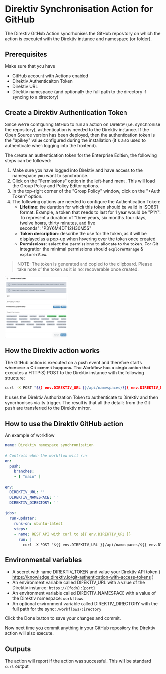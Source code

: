 # Direktiv Synchronisation Action for GitHub

The Direktiv GitHub Action syncrhonises the GitHub repository on which the action is executed with the Direktiv instance and namespace (or folder).

## Prerequisites

Make sure that you have

* GitHub account with Actions enabled
* Direktiv Authenticaiton Token
* Direktiv URL
* Direktiv namespace (and optionally the full path to the directory if syncing to a directory)

## Create a Direktiv Authentication Token

Since we're configuring GitHub to run an action on Direktiv (i.e. synchronise the repository), authentication is needed to the Direktiv instance. If the Open Source version has been deployed, then the authentication token is the "apikey" value configured during the installation (it's also used to authenticate when logging into the frontend).

The create an authentication token for the Enterprise Edition, the following steps can be followed:

1. Make sure you have logged into Direktiv and have access to the namespace you want to synchronise. 
2. Click on the "Permissions" option in the left-hand menu. This will load the Group Policy and Policy Editor options. 
3. In the top-right corner of the "Group Policy" window, click on the "+Auth Token" option. 
4. The following options are needed to configure the Authentication Token:
    * **Lifetime**: the duration for which this token should be valid in ISO861 format. Example, a token that needs to last for 1 year would be "P1Y". To represent a duration of "three years, six months, four days, twelve hours, thirty minutes, and five seconds": "P3Y6M4DT12H30M5S"
    * **Token description**: describe the use for the token, as it will be displayed as a pop-up when hovering over the token once created
    * **Permissions**: select the permissions to allocate to the token. For Git integration the minimal permissions should `explorerManage` & `explorerView`. 

> NOTE: The token is generated and copied to the clipboard. Please take note of the token as it is not recoverable once created.

<img src="images/permissions.png?raw=true" width="40%" height="auto" align="middle">
   
## How the Direktiv action works
The GitHub action is executed on a push event and therefore starts whenever a Git commit happens. The Workflow has a single action that executes a HTTP(S) POST to the Direktiv instance with the following structure:

```bash
curl -X POST "${{ env.DIREKTIV_URL }}/api/namespaces/${{ env.DIREKTIV_NAMESPACE }}/tree${{ env.DIREKTIV_DIRECTORY }}?op=sync-mirror&force=true" -H "direktiv-token: ${{ secrets.DIREKTIV_TOKEN }}"
```

It uses the Direktiv Authorization Token to authenticate to Direktiv and then syncrhonises via its trigger. The result is that all the details from the Git push are transferred to the Direktiv mirror.

## How to use the Direktiv GitHub action

An example of workflow

```yaml
name: Direktiv namespace synchronisation

# Controls when the workflow will run
on:
  push:
    branches: 
    - [ "main" ]

env:
  DIREKTIV_URL: ''
  DIREKTIV_NAMESPACE: ''
  DIREKTIV_DIRECTORY: ''

jobs:
  run-updater:
    runs-on: ubuntu-latest
    steps:
    - name: REST API with curl to ${{ env.DIREKTIV_URL }}
      run: |
        curl -X POST "${{ env.DIREKTIV_URL }}/api/namespaces/${{ env.DIREKTIV_NAMESPACE }}/tree${{ env.DIREKTIV_DIRECTORY }}?op=sync-mirror&force=true" -H "direktiv-token: ${{ secrets.DIREKTIV_TOKEN }}"
```

## Environmental variables
* A secret with name DIREKTIV_TOKEN and value your Direktiv API token ( https://knowledge.direktiv.io/git-authentication-with-access-tokens )
* An environment variable called DIREKTIV_URL with a value of the Direktiv instance: `https://{fqdn}:{port}`
* An environment variable called DIREKTIV_NAMESPACE with a value of the Direktiv namespace: `workflows`
* An optional environment variable called DIREKTIV_DIRECTORY with the full path for the sync: `/workflows/directory`

Click the Done button to save your changes and commit.

Now next time you commit anything in your GitHub repository the Direktiv action will also execute.

## Outputs
The action will report if the action was successful. This will be standard `curl` output
